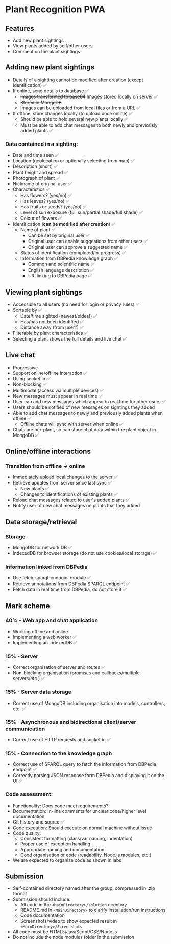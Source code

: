 # Plant Recognition PWA

## Features

- Add new plant sightings
- View plants added by self/other users
- Comment on the plant sightings


## Adding new plant sightings

- Details of a sighting cannot be modified after creation (except identification) ✅
- If online, send details to database ✅
	- ~~Images transformed to base64~~ Images stored locally on server ✅
	- ~~Stored in MongoDB~~
	- Images can be uploaded from local files or from a URL ✅
- If offline, store changes locally (to upload once online) ✅
	- Should be able to hold several new plants locally ✅
	- Must be able to add chat messages to both newly and previously added plants ✅

### Data contained in a sighting:
- Date and time seen ✅
- Location (geolocation or optionally selecting from map) ✅
- Description (short) ✅
- Plant height and spread ✅
- Photograph of plant ✅
- Nickname of original user ✅
- Characteristics ✅
    - Has flowers? (yes/no) ✅
    - Has leaves? (yes/no) ✅
    - Has fruits or seeds? (yes/no) ✅
    - Level of sun exposure (full sun/partial shade/full shade) ✅
    - Colour of flowers ✅
- Identification (**can be modified after creation**) ✅
    - Name of plant ✅
        - Can be set by original user ✅
        - Original user can enable suggestions from other users ✅
        - Original user can approve a suggested name ✅
    - Status of identification (completed/in-progress) ✅
    - Information from DBPedia knowledge graph ✅
        - Common and scientific name ✅
        - English language description ✅
        - URI linking to DBPedia page ✅


## Viewing plant sightings

- Accessible to all users (no need for login or privacy rules) ✅
- Sortable by ✅
	- Date/time sighted (newest/oldest) ✅
	- Has/has not been identified ✅
	- Distance away (from user?) ✅
- Filterable by plant characteristics ✅
- Selecting a plant shows the full details and live chat ✅


## Live chat

- Progressive
- Support online/offline interaction ✅
- Using socket.io ✅
- Non-blocking ✅
- Multimodal (access via multiple devices) ✅
- New messages must appear in real time ✅
- User can add new messages which appear in real time for other users ✅
- Users should be notified of new messages on sightings they added
- Able to add chat messages to newly and previously added plants when offline ✅
	- Offline chats will sync with server when online ✅
- Chats are per-plant, so can store chat data within the plant object in MongoDB ✅


## Online/offline interactions

### Transition from offline -> online
- Immediately upload local changes to the server ✅
- Retrieve updates from server since last sync ✅
	- New plants ✅
	- Changes to identifications of existing plants ✅
- Reload chat messages related to user's added plants ✅
- Notify user of new chat messages on plants that they added 


## Data storage/retrieval

### Storage
- MongoDB for network DB ✅
- indexedDB for browser storage (do not use cookies/local storage) ✅

### Information linked from DBPedia
- Use fetch-sparql-endpoint module ✅
- Retrieve annotations from DBPedia SPARQL endpoint ✅
- Fetch data in real time from DBPedia, do not store it ✅


## Mark scheme

### 40% - Web app and chat application
- Working offline and online
- Implementing a web worker ✅
- Implementing an indexedDB ✅

### 15% - Server
- Correct organisation of server and routes ✅
- Non-blocking organisation (promises and callbacks/multiple servers/etc.) ✅

### 15% - Server data storage
- Correct use of MongoDB including organisation into models, controllers, etc. ✅

### 15% - Asynchronous and bidirectional client/server communication
- Correct use of HTTP requests and socket.io ✅

### 15% - Connection to the knowledge graph
- Correct use of SPARQL query to fetch the information from DBPedia endpoint ✅
- Correctly parsing JSON response form DBPedia and displaying it on the UI ✅

### Code assessment:
- Functionality: Does code meet requirements?
- Documentation: In-line comments for unclear code/higher level documentation
- Git history and source ✅
- Code execution: Should execute on normal machine without issue
- Code quality:
	- Consistent formatting (class/var naming, indentation)
	- Proper use of exception handling
	- Appropriate naming and documentation
	- Good organisation of code (readability, Node.js modules, etc.)
- We are expected to organise code as shown in labs


## Submission

- Self-contained directory named after the group, compressed in .zip format
- Submission should include:
	- All code in the `<MainDirectory>/solution` directory
	- README.md in `<MainDirectory>` to clarify installation/run instructions
	- Code documentation
	- Screenshots/video to show expected result in `<MainDirectory>/Screenshots`
- All code must be HTML5/JavaScript/CSS/Node.js
- Do not include the node modules folder in the submission
